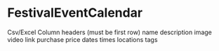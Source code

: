 # FestivalEventCalendar

Csv/Excel Column headers (must be first row)
name    description image   video   link    purchase    price   dates   times   locations   tags
